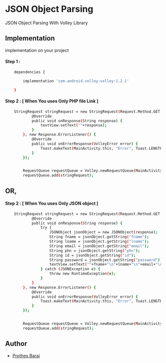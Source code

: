 
# JSON Object Parsing

JSON Object Parsing With Volley Library


## Implementation

implementation on your project

#### Step 1 : 

```bash
    dependencies {

        implementation 'com.android.volley:volley:1.2.1'

    }
```


#### Step 2 : [ When You uses Only PHP file Link ]

```bash
    StringRequest stringRequest = new StringRequest(Request.Method.GET, url, new Response.Listener<String>() {
            @Override
            public void onResponse(String response) {
                textView.setText(""+response);
            }
        }, new Response.ErrorListener() {
            @Override
            public void onErrorResponse(VolleyError error) {
                Toast.makeText(MainActivity.this, "Error", Toast.LENGTH_SHORT).show();
            }
        });


        RequestQueue requestQueue = Volley.newRequestQueue(MainActivity.this);
        requestQueue.add(stringRequest);
```


## OR, 


#### Step 2 : [ When You uses Only JSON object ]

```bash
    StringRequest stringRequest = new StringRequest(Request.Method.GET, url, new Response.Listener<String>() {
            @Override
            public void onResponse(String response) {
                try {
                    JSONObject jsonObject = new JSONObject(response);
                    String fname = jsonObject.getString("fname");
                    String lname = jsonObject.getString("lname");
                    String email = jsonObject.getString("email");
                    String phn = jsonObject.getString("phn");
                    String id = jsonObject.getString("id");
                    String password = jsonObject.getString("password");
                    textView.setText(""+fname+"\n"+lname+"\n"+email+"\n"+phn+"\n"+id+"\n"+password+"\n");
                } catch (JSONException e) {
                    throw new RuntimeException(e);
                }
            }
        }, new Response.ErrorListener() {
            @Override
            public void onErrorResponse(VolleyError error) {
                Toast.makeText(MainActivity.this, "Error", Toast.LENGTH_SHORT).show();
            }
        });


        RequestQueue requestQueue = Volley.newRequestQueue(MainActivity.this);
        requestQueue.add(stringRequest);
```

## Author

- [Prothes Barai](https://prothes-asp.github.io/prothes/)

